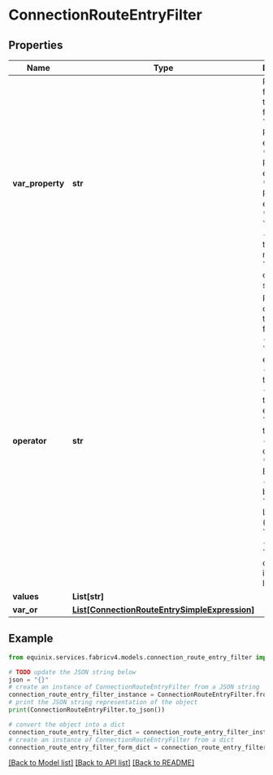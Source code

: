 # ConnectionRouteEntryFilter


## Properties

Name | Type | Description | Notes
------------ | ------------- | ------------- | -------------
**var_property** | **str** | Possible field names to use on filters:  * &#x60;/type&#x60; - Route table entry type  * &#x60;/state&#x60; - Route table entry state  * &#x60;/prefix&#x60; - Route table entry prefix  * &#x60;/nextHop&#x60; - Route table entry nextHop  * &#x60;/*&#x60; - all-category search  | [optional] 
**operator** | **str** | Possible operators to use on filters:  * &#x60;&#x3D;&#x60; - equal  * &#x60;!&#x3D;&#x60; - not equal  * &#x60;&gt;&#x60; - greater than  * &#x60;&gt;&#x3D;&#x60; - greater than or equal to  * &#x60;&lt;&#x60; - less than  * &#x60;&lt;&#x3D;&#x60; - less than or equal to  * &#x60;[NOT] BETWEEN&#x60; - (not) between  * &#x60;[NOT] LIKE&#x60; - (not) like  * &#x60;[NOT] IN&#x60; - (not) in  * &#x60;~*&#x60; - case-insensitive like  | [optional] 
**values** | **List[str]** |  | [optional] 
**var_or** | [**List[ConnectionRouteEntrySimpleExpression]**](ConnectionRouteEntrySimpleExpression.md) |  | [optional] 

## Example

```python
from equinix.services.fabricv4.models.connection_route_entry_filter import ConnectionRouteEntryFilter

# TODO update the JSON string below
json = "{}"
# create an instance of ConnectionRouteEntryFilter from a JSON string
connection_route_entry_filter_instance = ConnectionRouteEntryFilter.from_json(json)
# print the JSON string representation of the object
print(ConnectionRouteEntryFilter.to_json())

# convert the object into a dict
connection_route_entry_filter_dict = connection_route_entry_filter_instance.to_dict()
# create an instance of ConnectionRouteEntryFilter from a dict
connection_route_entry_filter_form_dict = connection_route_entry_filter.from_dict(connection_route_entry_filter_dict)
```
[[Back to Model list]](../README.md#documentation-for-models) [[Back to API list]](../README.md#documentation-for-api-endpoints) [[Back to README]](../README.md)


